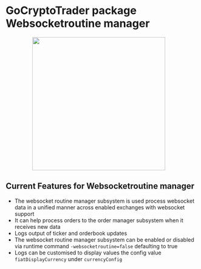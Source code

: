 # GoCryptoTrader package Websocketroutine manager

<img src="/common/gctlogo.png?raw=true" width="350px" height="350px" hspace="70">


## Current Features for Websocketroutine manager
+ The websocket routine manager subsystem is used process websocket data in a unified manner across enabled exchanges with websocket support
+ It can help process orders to the order manager subsystem when it receives new data
+ Logs output of ticker and orderbook updates
+ The websocket routine manager subsystem can be enabled or disabled via runtime command `-websocketroutine=false` defaulting to true
+ Logs can be customised to display values the config value `fiatDisplayCurrency` under `currencyConfig`


